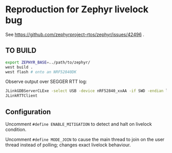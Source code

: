 
# Reproduction for Zephyr livelock bug

See https://github.com/zephyrproject-rtos/zephyr/issues/42496 .

## TO BUILD

```bash
export ZEPHYR_BASE=../path/to/zephyr/
west build .
west flash # onto an NRF52840DK
```

Observe output over SEGGER RTT log:

```bash
JLinkGDBServerCLExe -select USB -device nRF52840_xxAA -if SWD -endian little -speed 4000 -nohalt &
JLinkRTTClient
```

## Configuration

Uncomment `#define ENABLE_MITIGATION` to detect and halt on livelock condition.

Uncomment `#define MODE_JOIN` to cause the main thread to join on the user thread instead of polling; changes exact livelock behaviour.
